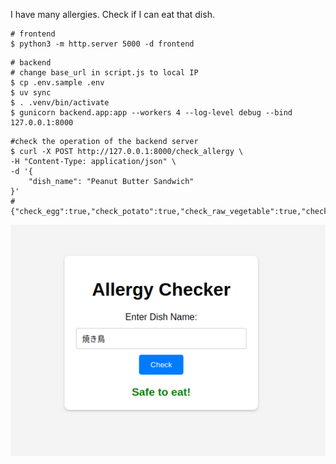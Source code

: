 I have many allergies.
Check if I can eat that dish.

```
# frontend
$ python3 -m http.server 5000 -d frontend
```

```
# backend
# change base_url in script.js to local IP
$ cp .env.sample .env
$ uv sync
$ . .venv/bin/activate
$ gunicorn backend.app:app --workers 4 --log-level debug --bind 127.0.0.1:8000
```

```
#check the operation of the backend server
$ curl -X POST http://127.0.0.1:8000/check_allergy \
-H "Content-Type: application/json" \
-d '{
    "dish_name": "Peanut Butter Sandwich"
}'
# {"check_egg":true,"check_potato":true,"check_raw_vegetable":true,"check_white_list_dishes":false,"safe_to_eat":true}

```
![alt text](image.png)